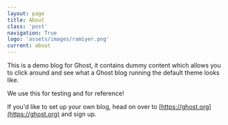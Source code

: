 ```yaml
---
layout: page
title: About
class: 'post'
navigation: True
logo: 'assets/images/ramiyer.png'
current: about
---
```


This is a demo blog for Ghost, it contains dummy content which allows you to click around and see what a Ghost blog running the default theme looks like.

We use this for testing and for reference!

If you'd like to set up your own blog, head on over to [https://ghost.org](https://ghost.org) and sign up.
